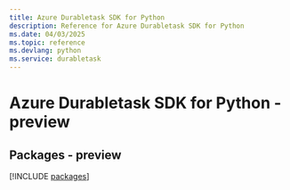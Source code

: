 ```yaml
---
title: Azure Durabletask SDK for Python
description: Reference for Azure Durabletask SDK for Python
ms.date: 04/03/2025
ms.topic: reference
ms.devlang: python
ms.service: durabletask
---
```

# Azure Durabletask SDK for Python - preview
## Packages - preview
[!INCLUDE [packages](durabletask-index.md)]